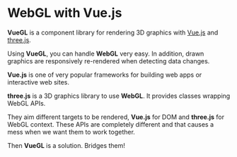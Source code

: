 # WebGL with Vue.js

**VueGL** is a component library for rendering 3D graphics with [Vue.js](//vuejs.org) and
[three.js](//threejs.org).

Using **VueGL**, you can handle **WebGL** very easy. In addition, drawn graphics are responsively
re-rendered when detecting data changes.

**Vue.js** is one of very popular frameworks for building web apps or interactive web sites.

**three.js** is a 3D graphics library to use **WebGL**. It provides classes wrapping WebGL APIs.

They aim different targets to be rendered, **Vue.js** for DOM and **three.js** for WebGL context.
These APIs are completely different and that causes a mess when we want them to work together.

Then **VueGL** is a solution. Bridges them!
